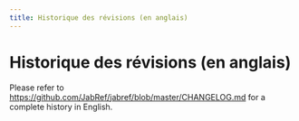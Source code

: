 ```yaml
---
title: Historique des révisions (en anglais)
---
```


# Historique des révisions (en anglais)

Please refer to <https://github.com/JabRef/jabref/blob/master/CHANGELOG.md> for a complete history in English.
